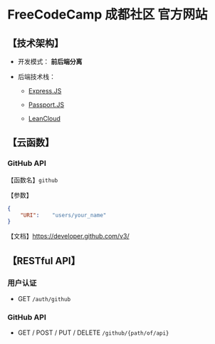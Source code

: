 # FreeCodeCamp 成都社区 官方网站



## 【技术架构】

 - 开发模式： **前后端分离**

 - 后端技术栈：

   - [Express.JS](https://expressjs.com/zh-cn/)

   - [Passport.JS](http://passportjs.org/)

   - [LeanCloud](https://leancloud.cn/)



## 【云函数】


### GitHub API

【函数名】`github`

【参数】
```JSON
{
    "URI":    "users/your_name"
}
```
【文档】https://developer.github.com/v3/



## 【RESTful API】


### 用户认证

 - GET `/auth/github`


### GitHub API

 - GET / POST / PUT / DELETE `/github/{path/of/api}`